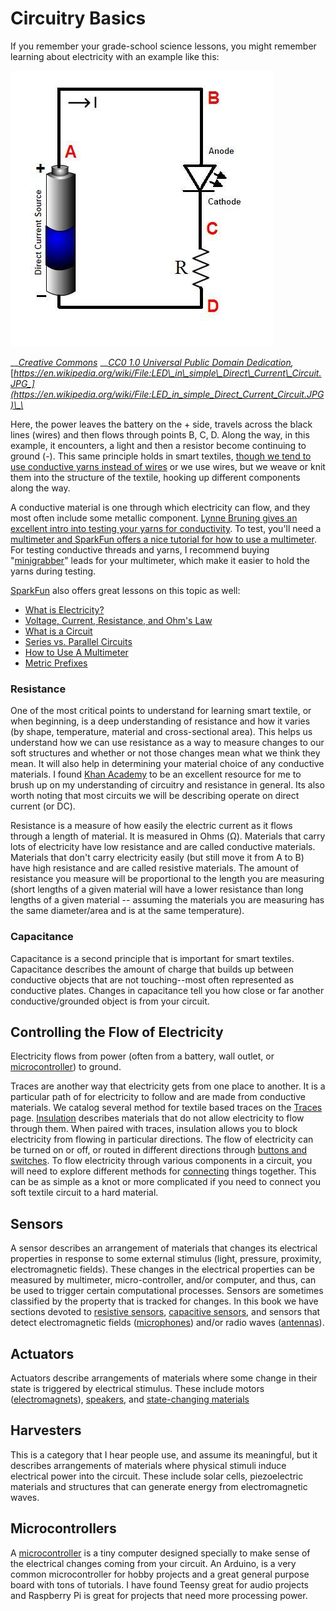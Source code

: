 # Circuitry Basics

If you remember your grade-school science lessons, you might remember learning about electricity with an example like this: 

![](../.gitbook/assets/led_in_simple_direct_current_circuit.jpg)

\_\_[_Creative Commons_](https://en.wikipedia.org/wiki/Creative_Commons) __[_CC0 1.0 Universal Public Domain Dedication_](https://creativecommons.org/publicdomain/zero/1.0/deed.en)_,_ [_https://en.wikipedia.org/wiki/File:LED\_in\_simple\_Direct\_Current\_Circuit.JPG_](https://en.wikipedia.org/wiki/File:LED_in_simple_Direct_Current_Circuit.JPG)\_\_

Here, the power leaves the battery on the + side, travels across the black lines \(wires\) and then flows through points B, C, D. Along the way, in this example, it encounters, a light and then a resistor become continuing to ground \(-\). This same principle holds in smart textiles, [though we tend to use conductive yarns instead of wires](https://lbruning.com/etextilelounge/scotch-tape-and-conductive-thread/) or we use wires, but we weave or knit them into the structure of the textile, hooking up different components along the way. 

A conductive material is one through which electricity can flow, and they most often include some metallic component. [Lynne Bruning gives an excellent intro into testing your yarns for conductivity](https://www.youtube.com/watch?v=SwiaXMpoy-o). To test, you'll need a [multimeter and SparkFun offers a nice tutorial for how to use a multimeter](https://learn.sparkfun.com/tutorials/how-to-use-a-multimeter/all). For testing conductive threads and yarns, I recommend buying "[minigrabber](https://www.digikey.com/product-detail/en/pomona-electronics/3782-24-02/501-1458-ND/736648?utm_adgroup=Test%20Leads%20-%20Banana%2C%20Meter%20Interface&utm_source=google&utm_medium=cpc&utm_campaign=Shopping_Product_Test%20and%20Measurement_NEW&utm_term=&utm_content=Test%20Leads%20-%20Banana%2C%20Meter%20Interface&gclid=CjwKCAjw2Jb7BRBHEiwAXTR4jYPu0rJsKwnSFFHZf3t3u9UcSv2Ebu5TrewrD8XqVc0xIEi2fsIh1RoC2J0QAvD_BwE)" leads for your multimeter, which make it easier to hold the yarns during testing. 

[SparkFun](https://www.sparkfun.com/?gclid=CjwKCAjw2Jb7BRBHEiwAXTR4jV1vDM50CJQN6W0JDZvkK222x-WAjj5FLbif2daxkJdnIra-RqvXbBoCHXAQAvD_BwE) also offers great lessons on this topic as well: 

* [What is Electricity?](https://learn.sparkfun.com/tutorials/what-is-electricity)
* [Voltage, Current, Resistance, and Ohm's Law](https://learn.sparkfun.com/tutorials/voltage-current-resistance-and-ohms-law)
* [What is a Circuit](https://learn.sparkfun.com/tutorials/what-is-a-circuit)
* [Series vs. Parallel Circuits](https://learn.sparkfun.com/tutorials/series-and-parallel-circuits)
* [How to Use A Multimeter](https://learn.sparkfun.com/tutorials/how-to-use-a-multimeter)
* [Metric Prefixes](https://learn.sparkfun.com/tutorials/metric-prefixes-and-si-units)

### Resistance

One of the most critical points to understand for learning smart textile, or when beginning, is a deep understanding of resistance and how it varies \(by shape, temperature, material and cross-sectional area\). This helps us understand how we can use resistance as a way to measure changes to our soft structures and whether or not those changes mean what we think they mean. It will also help in determining your material choice of any conductive materials. I found [Khan Academy](https://www.khanacademy.org/science/ap-physics-1/ap-circuits-topic/current-ap/v/circuits-) to be an excellent resource for me to brush up on my understanding of circuitry and resistance in general. Its also worth noting that most circuits we will be describing operate on direct current \(or DC\).     

Resistance is a measure of how easily the electric current as it flows through a length of material. It is measured in Ohms \(Ω\). Materials that carry lots of electricity have low resistance and are called conductive materials. Materials that don't carry electricity easily \(but still move it from A to B\) have high resistance and are called resistive materials. The amount of resistance you measure will be proportional to the length you are measuring \(short lengths of a given material will have a lower resistance than long lengths of a given material -- assuming the materials you are measuring has the same diameter/area and is at the same temperature\). 

### Capacitance

Capacitance is a second principle that is important for smart textiles. Capacitance describes the amount of charge that builds up between conductive objects that are not touching--most often represented as conductive plates. Changes in capacitance tell you how close or far another conductive/grounded object is from your circuit. 

## Controlling the Flow of Electricity

Electricity flows from power \(often from a battery, wall outlet, or [microcontroller](circuit-basics.md#microcontrollers)\) to ground. 

Traces are another way that electricity gets from one place to another. It is a particular path of for electricity to follow and are made from conductive materials. We catalog several method for textile based traces on the [Traces](../dynamics/traces.md) page. [Insulation](../dynamics/insulation.md) describes materials that do not allow electricity to flow through them. When paired with traces, insulation allows you to block electricity from flowing in particular directions. The flow of electricity can be turned on or off, or routed in different directions through [buttons and switches](../dynamics/buttons-and-switching.md). To flow electricity through various components in a circuit, you will need to explore different methods for [connecting](../dynamics/connections.md) things together. This can be as simple as a knot or more complicated if you need to connect you soft textile circuit to a hard material. 



## Sensors

A sensor describes an arrangement of materials that changes its electrical properties in response to some external stimulus \(light, pressure, proximity, electromagnetic fields\). These changes in the electrical properties can be measured by multimeter, micro-controller, and/or computer, and thus, can be used to trigger certain computational processes.  Sensors are sometimes classified by the property that is tracked for changes. In this book we have sections devoted to [resistive sensors](../dynamics/resistive-sensors.md), [capacitive sensors](../dynamics/capacitive-sensors.md), and sensors that detect electromagnetic fields \([microphones](../dynamics/speakers-microphones.md)\) and/or radio waves \([antennas](../dynamics/aentennas.md)\). 

## Actuators  

Actuators describe arrangements of materials where some change in their state is triggered by electrical stimulus. These include motors \([electromagnets](../dynamics/electromagnet.md)\), [speakers](../dynamics/speakers-microphones.md), and [state-changing materials](../dynamics/physical-state-change.md)

## Harvesters

This is a category that I hear people use, and assume its meaningful, but it describes arrangements of materials where physical stimuli induce electrical power into the circuit. These include solar cells, piezoelectric materials and structures that can generate energy from electromagnetic waves. 

## Microcontrollers

A [microcontroller](https://www.youtube.com/watch?v=RmD7UgKvUnY) is a tiny computer designed specially to make sense of the electrical changes coming from your circuit. An Arduino,  is a very common microcontroller for hobby projects and a great general purpose board with tons of tutorials. I have found Teensy great for audio projects and Raspberry Pi is great for projects that need more processing power. 



